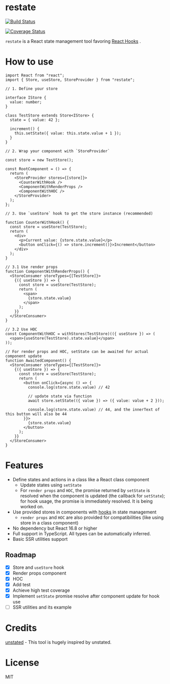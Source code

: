 # restate

[![Build Status](https://travis-ci.org/viccrubs/restate.svg?branch=master)](https://travis-ci.org/viccrubs/restate)

[![Coverage Status](https://coveralls.io/repos/github/viccrubs/restate/badge.svg?branch=master)](https://coveralls.io/github/viccrubs/restate?branch=master)

`restate` is a React state management tool favoring [React Hooks](https://reactjs.org/docs/hooks-intro.html) .

# How to use

```tsx
import React from "react";
import { Store, useStore, StoreProvider } from "restate";

// 1. Define your store

interface IStore {
  value: number;
}

class TestStore extends Store<IStore> {
  state = { value: 42 };

  increment() {
    this.setState({ value: this.state.value + 1 });
  }
}

// 2. Wrap your component with `StoreProvider`

const store = new TestStore();

const RootComponent = () => {
  return (
    <StoreProvider stores={[store]}>
      <CounterWithHook />
      <ComponentWithRenderProps />
      <ComponentWithHOC />
    </StoreProvider>
  );
};

// 3. Use `useStore` hook to get the store instance (recommended)

function CounterWithHook() {
  const store = useStore(TestStore);
  return (
    <div>
      <p>Current value: {store.state.value}</p>
      <button onClick={() => store.increment()}>Increment</button>
    </div>
  );
}

// 3.1 Use render props
function ComponentWithRenderProps() {
  <StoreConsumer storeTypes={[TestStore]}>
    {({ useStore }) => {
      const store = useStore(TestStore);
      return (
        <span>
          {store.state.value}
        </span>
      );
    }}
  </StoreConsumer>
}

// 3.2 Use HOC
const ComponentWithHOC = withStores(TestStore)(({ useStore }) => (
  <span>{useStore(TestStore).state.value}</span>
));

// For render props and HOC, setState can be awaited for actual component update
function AwaitedComponent() {
  <StoreConsumer storeTypes={[TestStore]}>
    {({ useStore }) => {
      const store = useStore(TestStore);
      return (
        <button onClick={async () => {
          console.log(store.state.value) // 42

          // update state via function
          await store.setState(({ value }) => ({ value: value + 2 }));

          console.log(store.state.value) // 44, and the innerText of this button will also be 44
        }}>
          {store.state.value}
        </button>
      );
    }}
  </StoreConsumer>
}

```

# Features

- Define states and actions in a class like a React class component
    - Update states using `setState`
    - For `render props` and `HOC`, the promise returned by `setState` is resolved when the component is updated (the callback for `setState`); for hook usage, the promise is immediately resolved. It is being worked on.
- Use provided stores in components with [hooks](https://reactjs.org/docs/hooks-intro.html) in state management
    - `render props` and `HOC` are also provided for compatibilities (like using store in a class component)
- No dependency but React 16.8 or higher
- Full support in TypeScript. All types can be automatically inferred.
- Basic SSR utilities support

## Roadmap

- [x] Store and `useStore` hook
- [x] Render props component
- [x] HOC
- [X] Add test
- [X] Achieve high test coverage
- [X] Implement `setState` promise resolve after component update for hook use
- [ ] SSR utilities and its example

# Credits

[unstated](https://github.com/jamiebuilds/unstated) - This tool is hugely inspired by unstated.

# License

MIT